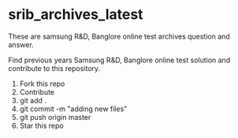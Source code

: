 # srib_archives_latest
These are samsung R&amp;D, Banglore online test archives question and answer.

Find previous years Samsung R&D, Banglore online test solution and contribute to this repository.


1. Fork this repo
2. Contribute
3. git add .
4. git commit -m "adding new files"
5. git push origin master
6. Star this repo
